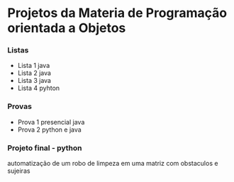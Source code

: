# Projetos da Materia de Programação orientada a Objetos

### Listas
- Lista 1 java
- Lista 2 java
- Lista 3 java
- Lista 4 pyhton

### Provas
- Prova 1 presencial java
- Prova 2 python e java

### Projeto final - python
automatização de um robo de limpeza em uma matriz com obstaculos e sujeiras
